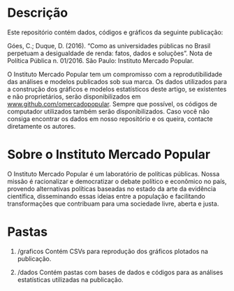 # Descrição

Este repositório contém dados, códigos e gráficos da seguinte publicação:

Góes, C.; Duque, D. (2016).
“Como as universidades públicas no Brasil perpetuam a desigualdade de renda: fatos, dados e soluções”.
Nota de Política Pública n. 01/2016.
São Paulo: Instituto Mercado Popular.

O Instituto Mercado Popular tem um compromisso com a reprodutibilidade das análises e modelos publicados sob sua marca. Os dados utilizados para a construção dos gráficos e modelos estatísticos deste artigo, se existentes e não proprietários, serão disponibilizados em www.github.com/omercadopopular. Sempre que possível, os códigos de computador utilizados também serão disponibilizados. Caso você não consiga encontrar os dados em nosso repositório e os queira, contacte diretamente os autores.

# Sobre o Instituto Mercado Popular

O Instituto Mercado Popular é um laboratório de políticas públicas. Nossa missão é racionalizar e democratizar o debate político e econômico no país, provendo alternativas políticas baseadas no estado da arte da evidência científica, disseminando essas ideias entre a população e facilitando transformações que contribuam para uma sociedade livre, aberta e justa.

# Pastas

1. /graficos
   Contém CSVs para reprodução dos gráficos plotados na publicação.

2. /dados
   Contém pastas com bases de dados e códigos para as análises estatísticas utilizadas na publicação.

